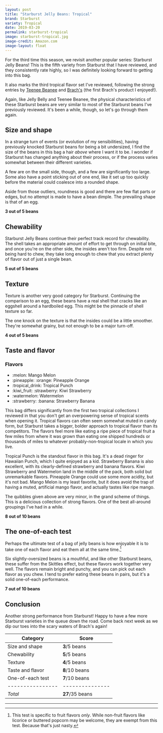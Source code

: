 ```yaml
---
layout: post
title: "Starburst Jelly Beans: Tropical"
brand: Starburst
variety: Tropical
date: 2019-03-20
permalink: starburst-tropical
image: starburst-tropical.jpg
image-credit: Amazon.com
image-layout: float
---
```



For the third time this season, we revisit another popular series:
Starburst Jelly Beans!
This is the fifth variety from Starburst that I have reviewed,
and they consistently rate highly,
so I was definitely looking forward to getting into this bag.

It also marks the third tropical flavor set I've reviewed,
following the strong entries by [Teenee Beanee](/teenee-beanee-island-breeze)
and [Brach's](/brachs-island-fruit-jelly-beans)
(the first Brach's product I enjoyed!).

Again, like Jelly Belly and Teenee Beanee,
the physical characteristics of these Starburst beans are very similar
to most of the Starburst beans I've previously reviewed.
It's been a while, though, so let's go through them again.


## Size and shape

In a strange turn of events (or evolution of my sensibilities),
having previously knocked Starburst beans for being a bit undersized,
I find the size of the beans in this bag a hair _above_ where I want it to be.
I wonder if Starburst has changed anything about their process,
or if the process varies somewhat between their different varieties.

A few are on the small side, though, and a few are significantly too large.
Some also have a point sticking out of one end, like it set up too quickly
before the material could coalesce into a rounded shape.

Aside from those outliers, roundness is good
and there are few flat parts or edges,
but no attempt is made to have a bean dimple.
The prevailing shape is that of an egg.

**3 out of 5 beans**


## Chewability

Starburst Jelly Beans continue their perfect track record for chewability.
The shell takes an appropriate amount of effort to get through on initial bite,
and once you're on the other side, the insides aren't too firm.
Despite not being hard to chew, they take long enough to chew that
you extract plenty of flavor out of just a single bean.

**5 out of 5 beans**


## Texture

Texture is another very good category for Starburst.
Continuing the comparison to an egg, these beans have a real shell
that cracks like an eggshell around a hardboiled egg.
This might be the pinnacle of shell texture so far.

The one knock on the texture is that the insides could be a little smoother.
They're somewhat grainy, but not enough to be a major turn-off.

**4 out of 5 beans**


## Taste and flavor

<div class="inset">
    <h3>Flavors</h3>
    <ul class="emoji-list">
        <li>:melon: Mango Melon</li>
        <li>:pineapple: :orange: Pineapple Orange</li>
        <li>:tropical_drink: Tropical Punch</li>
        <li>:kiwi_fruit: :strawberry: Kiwi Strawberry</li>
        <li>:watermelon: Watermelon</li>
        <li>:strawberry: :banana: Strawberry Banana</li>
    </ul>
</div>

This bag differs significantly from the first two tropical collections I
reviewed in that you don't get an overpowering sense of tropical scents
when opening it.
Tropical flavors can often seem somewhat muted in candy form, but Starburst
takes a bigger, bolder approach to tropical flavor than its competitors.
The flavors feel more like eating a ripe piece of tropical fruit a few miles
from where it was grown than eating one shipped hundreds or thousands of miles
to whatever probably-non-tropical locale in which you live.

Tropical Punch is the standout flavor in this bag.
It's a dead ringer for Hawaiian Punch, which I quite enjoyed as a kid.
Strawberry Banana is also excellent,
with its clearly-defined strawberry and banana flavors.
Kiwi Strawberry and Watermelon land in the middle of the pack,
both solid but unremarkable flavors.
Pineapple Orange could use some more acidity, but it's not bad.
Mango Melon is my least favorite, but it does avoid the trap of having a muted,
artificial mango flavor, and actually tastes like ripe mango.

The quibbles given above are very minor, in the grand scheme of things.
This is a delicious collection of strong flavors.
One of the best all-around groupings I've had in a while.


**8 out of 10 beans**


## The one-of-each test

Perhaps the ultimate test of a bag of jelly beans is how enjoyable it is
to take one of each flavor and eat them all at the same time.[^1]

Six slightly-oversized beans is a mouthful,
and like other Starburst beans,
these suffer from the Skittles effect,
but these flavors work together very well.
The flavors remain bright and punchy,
and you can pick out each flavor as you chew.
I tend to prefer eating these beans in pairs,
but it's a solid one-of-each performance.

**7 out of 10 beans**


## Conclusion

Another strong performance from Starburst!
Happy to have a few more Starburst varieties in the queue down the road.
Come back next week as we dip our toes into the scary waters of Brach's again!

Category         | Score
---------------- | ---------------
Size and shape   | **3**/5 beans
Chewability      | **5**/5 beans
Texture          | **4**/5 beans
Taste and flavor | **8**/10 beans
One-of-each test | **7**/10 beans
---------------- | ---------------
_Total_          | **27**/35 beans


---

[^1]: This test is specific to fruit flavors _only_. While non-fruit flavors like licorice or buttered popcorn may be welcome, they are exempt from this test. Because that's just nasty.
